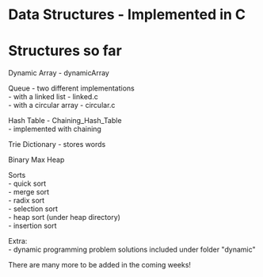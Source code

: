 # Data Structures - Implemented in C

# Structures so far
Dynamic Array - dynamicArray

Queue - two different implementations\
    - with a linked list - linked.c\
    - with a circular array - circular.c

Hash Table - Chaining_Hash_Table\
		- implemented with chaining

Trie Dictionary - stores words

Binary Max Heap

Sorts\
	- quick sort\
	- merge sort\
	- radix sort\
	- selection sort\
	- heap sort (under heap directory)\
	- insertion sort

Extra:\
	- dynamic programming problem solutions included under folder "dynamic"

There are many more to be added in the coming weeks!
